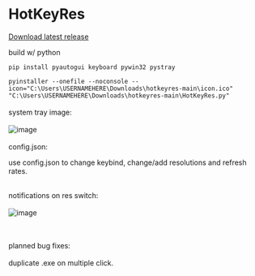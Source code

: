 # HotKeyRes

[Download latest release](https://github.com/seathasky/hotkeyres/releases)


build w/ python

```pip install pyautogui keyboard pywin32 pystray```

```pyinstaller --onefile --noconsole --icon="C:\Users\USERNAMEHERE\Downloads\hotkeyres-main\icon.ico" "C:\Users\USERNAMEHERE\Downloads\hotkeyres-main\HotKeyRes.py" ```
<br><br>
system tray image:<br><br>
![image](https://github.com/seathasky/hotkeyres/blob/main/systemtray.png)
<br><br>
config.json:<br>

use config.json to change keybind, change/add resolutions and refresh rates.<br><br>

notifications on res switch:<br><br>
![image](https://raw.githubusercontent.com/seathasky/hotkeyres/main/notifcations.png)

<br><br>
planned bug fixes:<br><br>
duplicate .exe on multiple click.

